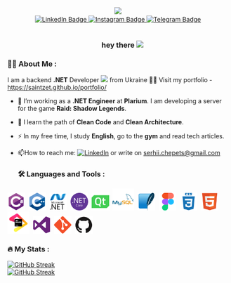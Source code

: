 <div id="header" align="center">
  <img src="https://media.giphy.com/media/qgQUggAC3Pfv687qPC/giphy.gif" width="400" />
</div>

<div id="badges" align="center">
  <a href="https://www.linkedin.com/in/serhii-chepets-412b46223/">
    <img src="https://img.shields.io/badge/LinkedIn-blue?style=for-the-badge&logo=linkedin&logoColor=white" alt="LinkedIn Badge"/>
  </a>
  <a href="https://www.instagram.com/saint.zet/">
    <img src="https://img.shields.io/badge/Instagram-E4405F?style=for-the-badge&logo=instagram&logoColor=white" alt="Instagram Badge"/>
  </a>
  <a href="https://t.me/SaintZet">
    <img src="https://img.shields.io/badge/Telegram-lightgray?style=for-the-badge&logo=telegram&logoColor=white" alt="Telegram Badge"/>
  </a>
</div>
<div id="badges">

<div align="center">
    <img src="https://komarev.com/ghpvc/?username=SaintZet&style=flat-square&color=blue" alt ="" />
</div>
  <div align="center">
  <h3> &emsp; hey there <img src="https://media.giphy.com/media/hvRJCLFzcasrR4ia7z/giphy.gif" width="20px"/> </h3>
</div>
  
### :man_technologist: About Me :
  I am a backend **.NET** Developer <img src="https://media.giphy.com/media/WUlplcMpOCEmTGBtBW/giphy.gif" width="50"> from Ukraine :yellow_heart::blue_heart: Visit my portfolio - https://saintzet.github.io/portfolio/
  - :telescope: I’m working as a **.NET Engineer** at **Plarium**. I am developing a server for the game **Raid: Shadow Legends**.

- :seedling: I learn the path of **Сlean Сode** and **Сlean Architecture**.

- :zap: In my free time, I study **English**, go to the **gym** and read tech articles.

- :mailbox:How to reach me:  [![LinkedIn](https://img.shields.io/badge/-SaintZet-blue?style=flat&logo=Linkedin&logoColor=white)](https://www.linkedin.com/in/serhii-chepets) or write on serhii.chepets@gmail.com
  
  ### :hammer_and_wrench: Languages and Tools :
<div>
  <img src="https://github.com/devicons/devicon/blob/master/icons/csharp/csharp-original.svg" title="С#" alt="C#" width="40" height="40"/>&nbsp;
  <img src="https://github.com/devicons/devicon/blob/master/icons/cplusplus/cplusplus-original.svg" title="С++" alt="С++" width="40" height="40"/>&nbsp;  
  <img src="https://github.com/devicons/devicon/blob/master/icons/dot-net/dot-net-original-wordmark.svg" title=".NET" alt=".NET" width="40" height="40"/>&nbsp; 
  <img src="https://github.com/devicons/devicon/blob/master/icons/dotnetcore/dotnetcore-original.svg" title=".NET Core" alt=".NET Core" width="40" height="40"/>&nbsp;
  <img src="https://github.com/devicons/devicon/blob/master/icons/qt/qt-original.svg" title="Qt" alt="Qt" width="40" height="40"/>&nbsp; 
  <img src="https://github.com/devicons/devicon/blob/master/icons/mysql/mysql-original-wordmark.svg" title="MySQL"  alt="MySQL" width="50" height="50"/>&nbsp;  
  <img src="https://github.com/devicons/devicon/blob/master/icons/sqlite/sqlite-original.svg" title="SqlLite" alt="SqlLite" width="40" height="40"/>&nbsp;
  <img src="https://github.com/devicons/devicon/blob/master/icons/figma/figma-original.svg" title="Figma" alt="Figma" width="40" height="40"/>&nbsp;
  <img src="https://github.com/devicons/devicon/blob/master/icons/css3/css3-plain-wordmark.svg"  title="CSS3" alt="CSS" width="40" height="40"/>&nbsp;
  <img src="https://github.com/devicons/devicon/blob/master/icons/html5/html5-original.svg" title="HTML5" alt="HTML" width="40" height="40"/>&nbsp;
  <img src="https://github.com/devicons/devicon/blob/master/icons/jetbrains/jetbrains-original.svg" title="Jetbrains" alt="Jetbrains" width="50" height="50"/>&nbsp;
  <img src="https://github.com/devicons/devicon/blob/master/icons/visualstudio/visualstudio-plain.svg" title="VS" alt="VS" width="40" height="40"/>&nbsp;
  <img src="https://github.com/devicons/devicon/blob/master/icons/git/git-plain.svg" title="Git" **alt="Git" width="40" height="40"/>&nbsp;
  <img src="https://github.com/devicons/devicon/blob/master/icons/github/github-original.svg" title="GitHub" **alt="GitHub" width="40" height="40"/>&nbsp;
</div>

  ### :fire: My Stats :
  [![GitHub Streak](https://github-readme-stats.vercel.app/api?username=SaintZet&count_private=true&show_icons=true&theme=default&hide=issues,contribs)](https://git.io/streak-stats) \
  [![GitHub Streak](https://github-readme-streak-stats.herokuapp.com?user=SaintZet&theme=tokyonight_duo)](https://git.io/streak-stats)
